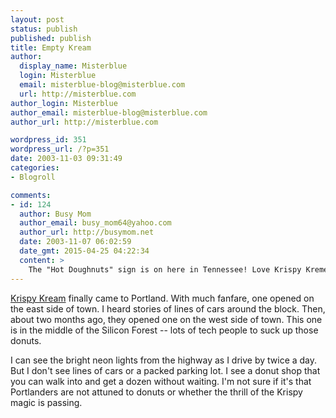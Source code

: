 ```yaml
---
layout: post
status: publish
published: publish
title: Empty Kream
author:
  display_name: Misterblue
  login: Misterblue
  email: misterblue-blog@misterblue.com
  url: http://misterblue.com
author_login: Misterblue
author_email: misterblue-blog@misterblue.com
author_url: http://misterblue.com

wordpress_id: 351
wordpress_url: /?p=351
date: 2003-11-03 09:31:49
categories:
- Blogroll

comments:
- id: 124
  author: Busy Mom
  author_email: busy_mom64@yahoo.com
  author_url: http://busymom.net
  date: 2003-11-07 06:02:59
  date_gmt: 2015-04-25 04:22:34
  content: >
    The "Hot Doughnuts" sign is on here in Tennessee! Love Krispy Kreme!
---
```

<p>
<a href="http://www.krispykreme.com/">Krispy Kream</a>
finally came to Portland.  With much fanfare, one opened on the east side of town.
I heard stories of lines of cars around the block.
Then, about two months ago, they opened one on the west side of town.
This one is in the middle of the
Silicon Forest
-- lots of tech people to suck up those donuts.
</p>
<p>
I can see the bright neon lights from the highway as I drive by twice a day.
But I don't see lines of cars or a packed parking lot.
I see a donut shop that you can walk into and get a dozen
without waiting.
I'm not sure if it's that Portlanders are not attuned to donuts
or whether the thrill of the Krispy magic is passing.
</p>
